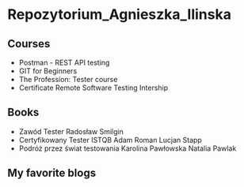 # Repozytorium_Agnieszka_Ilinska

## **Courses**

- Postman - REST API testing
- GIT for Beginners
- The Profession: Tester course
- Certificate Remote Software Testing Intership

## **Books**

- Zawód Tester Radosław Smilgin
- Certyfikowany Tester ISTQB Adam Roman Lucjan Stapp
- Podróż przez świat testowania Karolina Pawłowska Natalia Pawlak

## **My favorite blogs**
